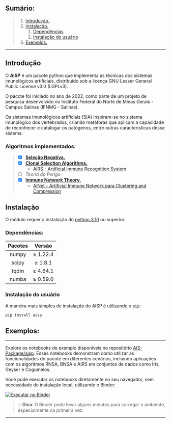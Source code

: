 ## Sumário:

>1. [Introdução.](#introdução)
>2. [Instalação.](#instalação)
>    1. [Dependências](#dependências)
>    2. [Instalação do usuário](#instalação-do-usuário)
>3. [Exemplos.](#exemplos)

---

<section id='introdução'>

## Introdução

O **AISP** é um pacote python que implementa as técnicas dos sistemas imunológicos artificiais, distribuído sob a licença GNU Lesser General Public License v3.0 (LGPLv3).

O pacote foi iniciado no ano de 2022, como parte de um projeto de pesquisa desenvolvido no Instituto Federal do Norte de Minas Gerais - Campus Salinas (IFNMG - Salinas).

Os sistemas imunológicos artificiais (SIA) inspiram-se no sistema imunológico dos vertebrados, criando metáforas que aplicam a capacidade de reconhecer e catalogar os patógenos, entre outras características desse sistema.

### Algoritmos implementados:

> - [x] [**Seleção Negativa.**](https://ais-package.github.io/pt-br/docs/aisp-techniques/negative-selection/)
> - [x] [**Clonal Selection Algorithms.**](https://ais-package.github.io/pt-br/docs/aisp-techniques/clonal-selection-algorithms/)
>     * [AIRS - Artificial Immune Recognition System](https://ais-package.github.io/pt-br/docs/aisp-techniques/clonal-selection-algorithms/airs/)
> - [ ] *Teoria do Perigo.*
> - [x] [**Immune Network Theory.**](https://ais-package.github.io/pt-br/docs/aisp-techniques/immune-network-theory/)
>   - [AiNet - Artificial Immune Network para Clustering and Compression](https://ais-package.github.io/pt-br/docs/aisp-techniques/immune-network-theory/ainet)


</section>

<section id='introdução'>

## **Instalação**


O módulo requer a instalação do [python 3.10](https://www.python.org/downloads/) ou superior.

<section id='dependências'>

### **Dependências:**
<div align = center> 

|    Pacotes    |    Versão     |
|:-------------:|:-------------:|
|     numpy     |   ≥ 1.22.4    |
|     scipy     |    ≥ 1.8.1    |
|     tqdm      |   ≥ 4.64.1    |
|     numba     |   ≥ 0.59.0    |

</div>
</section>

<section id='instalação-do-usuário'>

### **Instalação do usuário**

A maneira mais simples de instalação do AISP é utilizando o ``pip``:

```Bash
pip install aisp
```

</section>

</section>
<section id='exemplos'>

## Exemplos:

---

Explore os notebooks de exemplo disponíveis no repositório [AIS-Package/aisp](https://github.com/AIS-Package/aisp/tree/main/examples).
Esses notebooks demonstram como utilizar as funcionalidades do pacote em diferentes cenários, incluindo aplicações com os algoritmos
RNSA, BNSA e AIRS em conjuntos de dados como Iris, Geyser e Cogumelos.

Você pode executar os notebooks diretamente no seu navegador, sem necessidade de instalação local, utilizando o Binder:

[![Executar no Binder](https://mybinder.org/badge_logo.svg)](https://mybinder.org/v2/gh/AIS-Package/aisp/HEAD?labpath=%2Fexamples)

> 💡 **Dica**: O Binder pode levar alguns minutos para carregar o ambiente, especialmente na primeira vez.

---

</section>